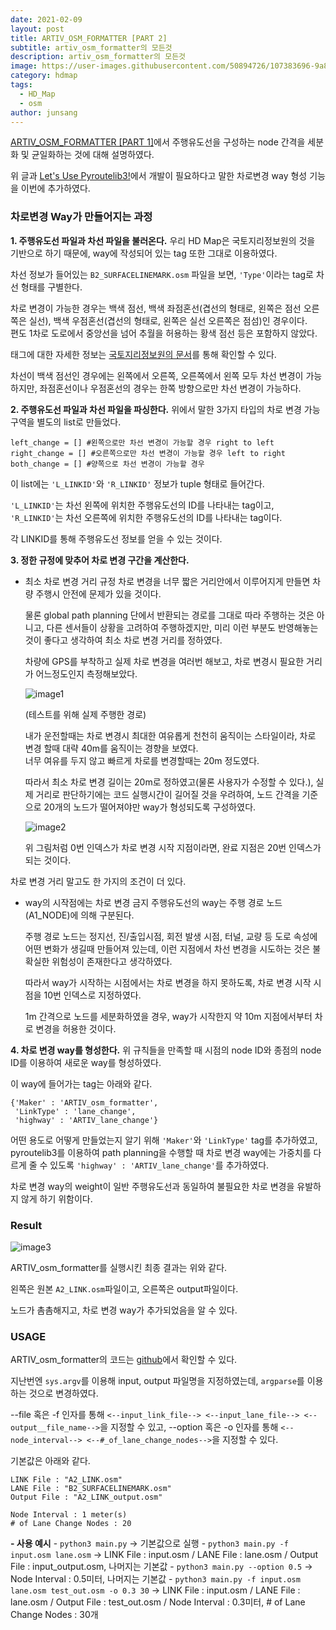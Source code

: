 ```yaml
---
date: 2021-02-09
layout: post
title: ARTIV_OSM_FORMATTER [PART 2]
subtitle: artiv_osm_formatter의 모든것
description: artiv_osm_formatter의 모든것
image: https://user-images.githubusercontent.com/50894726/107383696-9a87e200-6b34-11eb-912c-a12184315dfd.png
category: hdmap
tags:
  - HD_Map
  - osm
author: junsang
---
```

[ARTIV_OSM_FORMATTER [PART 1]](https://dgist-artiv.github.io/hdmap/2021/02/06/artiv-osm-formatter-part1.html)에서 주행유도선을 구성하는 node 간격을 세분화 및 균일화하는 것에 대해 설명하였다.

위 글과 [Let's Use Pyroutelib3!](https://dgist-artiv.github.io/hdmap/2021/02/03/pyroutelib3.html)에서 개발이 필요하다고 말한 차로변경 way 형성 기능을 이번에 추가하였다.

### 차로변경 Way가 만들어지는 과정

**1. 주행유도선 파일과 차선 파일을 불러온다.**
우리 HD Map은 국토지리정보원의 것을 기반으로 하기 때문에, way에 작성되어 있는 tag 또한 그대로 이용하였다.

차선 정보가 들어있는 ```B2_SURFACELINEMARK.osm``` 파일을 보면, ```'Type'```이라는 tag로 차선 형태를 구별한다.

차로 변경이 가능한 경우는 백색 점선, 백색 좌점혼선(겹선의 형태로, 왼쪽은 점선 오른쪽은 실선), 백색 우점혼선(겹선의 형태로, 왼쪽은 실선 오른쪽은 점섬)인 경우이다.  
편도 1차로 도로에서 중앙선을 넘어 추월을 허용하는 황색 점선 등은 포함하지 않았다.

태그에 대한 자세한 정보는 [국토지리정보원의 문서](http://map.ngii.go.kr/download/ms/pblictn/preciseRoadMap/%EC%A0%95%EB%B0%80%EB%8F%84%EB%A1%9C%EC%A7%80%EB%8F%84%20%EC%A0%9C%EA%B3%B5%20%EC%95%88%EB%82%B4.pdf)를 통해 확인할 수 있다.

차선이 백색 점선인 경우에는 왼쪽에서 오른쪽, 오른쪽에서 왼쪽 모두 차선 변경이 가능하지만, 좌점혼선이나 우점혼선의 경우는 한쪽 방향으로만 차선 변경이 가능하다.

**2. 주행유도선 파일과 차선 파일을 파싱한다.**
위에서 말한 3가지 타입의 차로 변경 가능 구역을 별도의 list로 만들었다.
```
left_change = [] #왼쪽으로만 차선 변경이 가능할 경우 right to left
right_change = [] #오른쪽으로만 차선 변경이 가능할 경우 left to right
both_change = [] #양쪽으로 차선 변경이 가능할 경우 
```
이 list에는 ```'L_LINKID'```와 ```'R_LINKID'``` 정보가 tuple 형태로 들어간다.

```'L_LINKID'```는 차선 왼쪽에 위치한 주행유도선의 ID를 나타내는 tag이고, ```'R_LINKID'```는 차선 오른쪽에 위치한 주행유도선의 ID를 나타내는 tag이다.

각 LINKID를 통해 주행유도선 정보를 얻을 수 있는 것이다.

**3. 정한 규정에 맞추어 차로 변경 구간을 계산한다.**
- 최소 차로 변경 거리 규정
	차로 변경을 너무 짧은 거리안에서 이루어지게 만들면 차량 주행시 안전에 문제가 있을 것이다.

	물론 global path planning 단에서 반환되는 경로를 그대로 따라 주행하는 것은 아니고, 다른 센서들이 상황을 고려하여 주행하겠지만, 미리 이런 부분도 반영해놓는 것이 좋다고 생각하여 최소 차로 변경 거리를 정하였다.

	차량에 GPS를 부착하고 실제 차로 변경을 여러번 해보고, 차로 변경시 필요한 거리가 어느정도인지 측정해보았다.

	![image1](https://user-images.githubusercontent.com/50894726/107380279-14b66780-6b31-11eb-90fd-823671a7a851.png)

	(테스트를 위해 실제 주행한 경로)

	내가 운전할때는 차로 변경시 최대한 여유롭게 천천히 움직이는 스타일이라, 차로 변경 할때 대략 40m를 움직이는 경향을 보였다.  
	너무 여유를 두지 않고 빠르게 차로를 변경할때는 20m 정도였다.

	따라서 최소 차로 변경 길이는 20m로 정하였고(물론 사용자가 수정할 수 있다.), 실제 거리로 판단하기에는 코드 실행시간이 길어질 것을 우려하여, 노드 간격을 기준으로 20개의 노드가 떨어져야만 way가 형성되도록 구성하였다.

	![image2](https://user-images.githubusercontent.com/50894726/107381888-a672a480-6b32-11eb-95ec-fad012c40eed.png)

	위 그림처럼 0번 인덱스가 차로 변경 시작 지점이라면, 완료 지점은 20번 인덱스가 되는 것이다.

차로 변경 거리 말고도 한 가지의 조건이 더 있다.

- way의 시작점에는 차로 변경 금지
	주행유도선의 way는 주행 경로 노드(A1_NODE)에 의해 구분된다.

	주행 경로 노드는 정지선, 진/출입시점, 회전 발생 시점, 터널, 교량 등 도로 속성에 어떤 변화가 생길때 만들어져 있는데, 이런 지점에서 차선 변경을 시도하는 것은 불확실한 위험성이 존재한다고 생각하였다.

	따라서 way가 시작하는 시점에서는 차로 변경을 하지 못하도록, 차로 변경 시작 시점을 10번 인덱스로 지정하였다.

	1m 간격으로 노드를 세분화하였을 경우, way가 시작한지 약 10m 지점에서부터 차로 변경을 허용한 것이다.

**4. 차로 변경 way를 형성한다.**
위 규칙들을 만족할 때 시점의 node ID와 종점의 node ID를 이용하여 새로운 way를 형성하였다.

이 way에 들어가는 tag는 아래와 같다.
```
{'Maker' : 'ARTIV_osm_formatter',
 'LinkType' : 'lane_change',
 'highway' : 'ARTIV_lane_change'}
```
어떤 용도로 어떻게 만들었는지 알기 위해 ```'Maker'```와 ```'LinkType'``` tag를 추가하였고, pyroutelib3를 이용하여 path planning을 수행할 때 차로 변경 way에는 가중치를 다르게 줄 수 있도록 ```'highway' : 'ARTIV_lane_change'```를 추가하였다.

차로 변경 way의 weight이 일반 주행유도선과 동일하여 불필요한 차로 변경을 유발하지 않게 하기 위함이다.

### Result

![image3](https://user-images.githubusercontent.com/50894726/107383696-9a87e200-6b34-11eb-912c-a12184315dfd.png)

ARTIV_osm_formatter를 실행시킨 최종 결과는 위와 같다.

왼쪽은 원본 ```A2_LINK.osm```파일이고, 오른쪽은 output파일이다.

노드가 촘촘해지고, 차로 변경 way가 추가되었음을 알 수 있다.

### USAGE

ARTIV_osm_formatter의 코드는 [github](https://github.com/js-ryu/for_ARTIV_Framework/tree/main/artiv_osm_formatter)에서 확인할 수 있다.

지난번엔  ```sys.argv```를 이용해 input, output 파일명을 지정하였는데, ```argparse```를 이용하는 것으로 변경하였다.

--file 혹은 -f 인자를 통해 ```<--input_link_file--> <--input_lane_file--> <--output__file_name-->```을 지정할 수 있고, --option 혹은 -o 인자를 통해 ```<--node_interval--> <--#_of_lane_change_nodes-->```을 지정할 수 있다.

기본값은 아래와 같다.
```
LINK File : "A2_LINK.osm"
LANE File : "B2_SURFACELINEMARK.osm"
Output File : "A2_LINK_output.osm"

Node Interval : 1 meter(s)
# of Lane Change Nodes : 20
```

**- 사용 예시**
	- ```python3 main.py``` -> 기본값으로 실행
	- ```python3 main.py -f input.osm lane.osm``` -> LINK File : input.osm / LANE File : lane.osm / Output File : input_output.osm, 나머지는 기본값
	- ```python3 main.py --option 0.5``` -> Node Interval : 0.5미터, 나머지는 기본값
	- ```python3 main.py -f input.osm lane.osm test_out.osm -o 0.3 30``` -> LINK File : input.osm / LANE File : lane.osm / Output File : test_out.osm / Node Interval : 0.3미터, # of Lane Change Nodes : 30개

